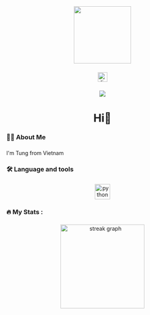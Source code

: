 <div align="center">
  <img height="150" src="https://media0.giphy.com/media/v1.Y2lkPTc5MGI3NjExZjFmYjJxbDE4djRjd2tvYnV3Z285Mnk3bXVuMDlocjkxeTNxazY3MCZlcD12MV9pbnRlcm5hbF9naWZfYnlfaWQmY3Q9Zw/gjgy3IDsXgI3C/giphy.gif"  />
</div>

###

<div align="center">
  <img src="https://img.shields.io/static/v1?message=Discord&logo=discord&label=&color=7289DA&logoColor=white&labelColor=&style=for-the-badge" height="25" alt="discord logo"  />
</div>

###

<div align="center">
  <img src="https://visitor-badge.laobi.icu/badge?page_id=NV-Gnut.NV-Gnut&"  />
</div>

###

<h1 align="center">Hi👋</h1>

###

<h3 align="left">👩‍💻  About Me</h3>

###

<p align="left">I'm Tung from Vietnam</p>

###

<h3 align="left">🛠 Language and tools</h3>

###

<div align="center">
  <img src="https://cdn.jsdelivr.net/gh/devicons/devicon/icons/python/python-original.svg" height="40" alt="python logo"  />
</div>

###

<h3 align="left">🔥   My Stats :</h3>

###

<div align="center">
  <img src="https://streak-stats.demolab.com?user=NV-Gnut&locale=en&mode=daily&theme=dark&hide_border=false&border_radius=5&order=3" height="220" alt="streak graph"  />
</div>

###
